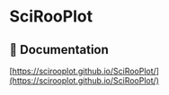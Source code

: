 # SciRooPlot
## 📖 Documentation
[https://scirooplot.github.io/SciRooPlot/](https://scirooplot.github.io/SciRooPlot/)
